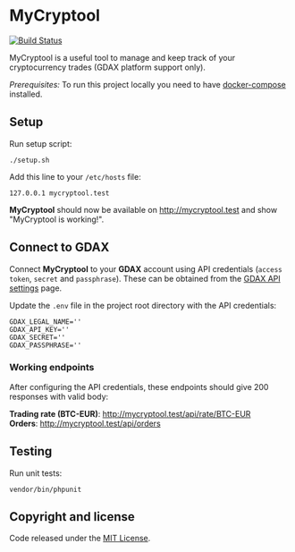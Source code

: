 # MyCryptool

[![Build Status](https://travis-ci.org/kevindh89/mycryptool.svg?branch=master)](https://travis-ci.org/kevindh89/mycryptool)

MyCryptool is a useful tool to manage and keep track of your cryptocurrency trades (GDAX platform support only).

*Prerequisites:* To run this project locally you need to have [docker-compose](https://docs.docker.com/compose/install/) installed.

## Setup

Run setup script:
```
./setup.sh
```

Add this line to your ``/etc/hosts`` file:
```
127.0.0.1 mycryptool.test
```

__MyCryptool__ should now be available on http://mycryptool.test and show "MyCryptool is working!".

## Connect to GDAX

Connect __MyCryptool__ to your __GDAX__ account using API credentials (``access token``, ``secret`` and ``passphrase``).
These can be obtained from the [GDAX API settings](https://www.gdax.com/settings/api) page.

Update the ``.env`` file in the project root directory with the API credentials:

```
GDAX_LEGAL_NAME=''
GDAX_API_KEY=''
GDAX_SECRET=''
GDAX_PASSPHRASE=''
```

### Working endpoints

After configuring the API credentials, these endpoints should give 200 responses with valid body:

__Trading rate (BTC-EUR)__: http://mycryptool.test/api/rate/BTC-EUR \
__Orders__: http://mycryptool.test/api/orders

## Testing

Run unit tests:
```
vendor/bin/phpunit
```


## Copyright and license

Code released under the [MIT License](https://github.com/kevindh89/mycryptool/blob/master/LICENSE).